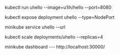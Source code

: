 kubectl run uhello --image=u1ih/hello --port=8080

kubectl expose deployment uhello --type=NodePort

minikube service uhello --url

kubectl scale deployments/uhello --replicas=4

minikube dashboard --- http://localhost:30000/
